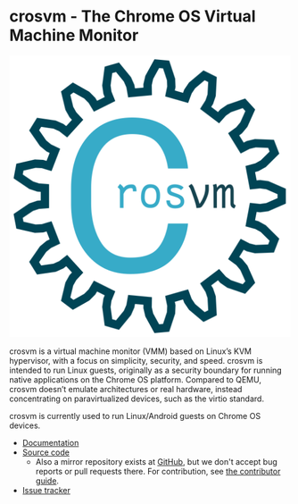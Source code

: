 # crosvm - The Chrome OS Virtual Machine Monitor

![Logo](./logo.svg)

crosvm is a virtual machine monitor (VMM) based on Linux’s KVM hypervisor, with
a focus on simplicity, security, and speed. crosvm is intended to run Linux
guests, originally as a security boundary for running native applications on the
Chrome OS platform. Compared to QEMU, crosvm doesn’t emulate architectures or
real hardware, instead concentrating on paravirtualized devices, such as the
virtio standard.

crosvm is currently used to run Linux/Android guests on Chrome OS devices.

*   [Documentation](https://google.github.io/crosvm/)
*   [Source code](https://chromium.googlesource.com/chromiumos/platform/crosvm/)
    *   Also a mirror repository exists at
        [GitHub](https://github.com/google/crosvm), but we don't accept bug
        reports or pull requests there. For contribution, see
        [the contributor guide](https://google.github.io/crosvm/contributing.html).
*   [Issue tracker](https://bugs.chromium.org/p/chromium/issues/list?q=component:OS%3ESystems%3EContainers)

